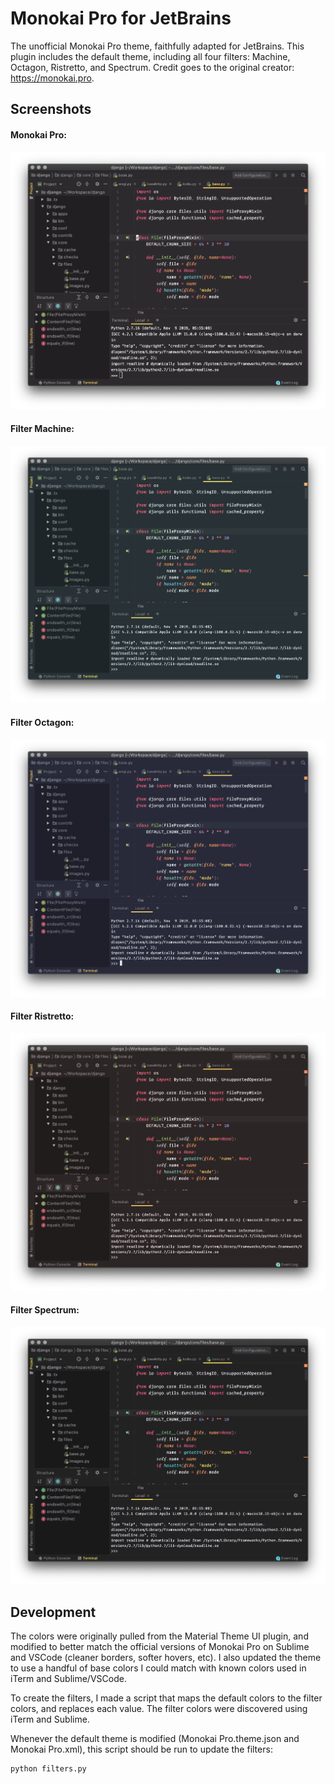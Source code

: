 # Monokai Pro for JetBrains

The unofficial Monokai Pro theme, faithfully adapted for JetBrains. This plugin includes the default theme, including all four filters: Machine, Octagon, Ristretto, and Spectrum. Credit goes to the original creator: <a href="https://monokai.pro">https://monokai.pro</a>.

## Screenshots

#### Monokai Pro:

![Monokai Pro](screenshots/default.png)

#### Filter Machine:

![Filter Machine](screenshots/machine.png)

#### Filter Octagon:

![Filter Octagon](screenshots/octagon.png)

#### Filter Ristretto:

![Filter Ristretto](screenshots/ristretto.png)

#### Filter Spectrum:

![Filter Spectrum](screenshots/spectrum.png)

## Development

The colors were originally pulled from the Material Theme UI plugin, and modified to better match the official versions of Monokai Pro on Sublime and VSCode (cleaner borders, softer hovers, etc). I also updated the theme to use a handful of base colors I could match with known colors used in iTerm and Sublime/VSCode. 

To create the filters, I made a script that maps the default colors to the filter colors, and replaces each value. The filter colors were discovered using iTerm and Sublime.

Whenever the default theme is modified (Monokai Pro.theme.json and Monokai Pro.xml), this script should be run to update the filters:

```python
python filters.py
```
